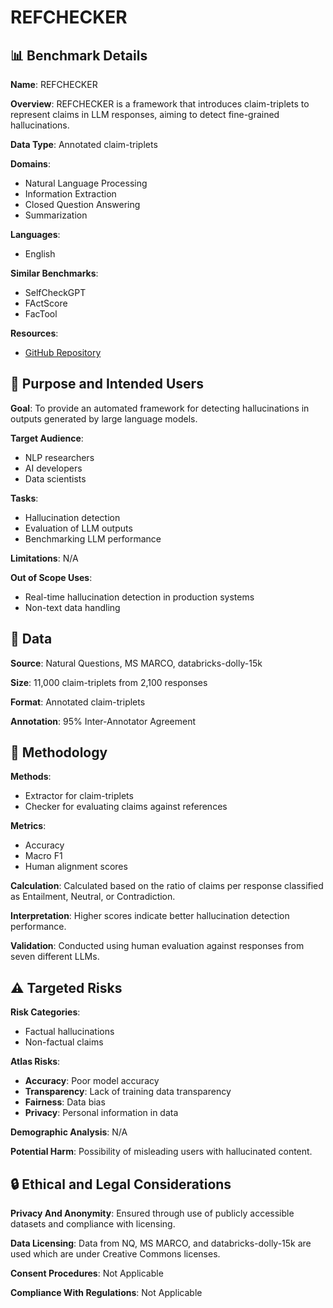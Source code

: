 # REFCHECKER

## 📊 Benchmark Details

**Name**: REFCHECKER

**Overview**: REFCHECKER is a framework that introduces claim-triplets to represent claims in LLM responses, aiming to detect fine-grained hallucinations.

**Data Type**: Annotated claim-triplets

**Domains**:
- Natural Language Processing
- Information Extraction
- Closed Question Answering
- Summarization

**Languages**:
- English

**Similar Benchmarks**:
- SelfCheckGPT
- FActScore
- FacTool

**Resources**:
- [GitHub Repository](https://github.com/amazon-science/RefChecker)

## 🎯 Purpose and Intended Users

**Goal**: To provide an automated framework for detecting hallucinations in outputs generated by large language models.

**Target Audience**:
- NLP researchers
- AI developers
- Data scientists

**Tasks**:
- Hallucination detection
- Evaluation of LLM outputs
- Benchmarking LLM performance

**Limitations**: N/A

**Out of Scope Uses**:
- Real-time hallucination detection in production systems
- Non-text data handling

## 💾 Data

**Source**: Natural Questions, MS MARCO, databricks-dolly-15k

**Size**: 11,000 claim-triplets from 2,100 responses

**Format**: Annotated claim-triplets

**Annotation**: 95% Inter-Annotator Agreement

## 🔬 Methodology

**Methods**:
- Extractor for claim-triplets
- Checker for evaluating claims against references

**Metrics**:
- Accuracy
- Macro F1
- Human alignment scores

**Calculation**: Calculated based on the ratio of claims per response classified as Entailment, Neutral, or Contradiction.

**Interpretation**: Higher scores indicate better hallucination detection performance.

**Validation**: Conducted using human evaluation against responses from seven different LLMs.

## ⚠️ Targeted Risks

**Risk Categories**:
- Factual hallucinations
- Non-factual claims

**Atlas Risks**:
- **Accuracy**: Poor model accuracy
- **Transparency**: Lack of training data transparency
- **Fairness**: Data bias
- **Privacy**: Personal information in data

**Demographic Analysis**: N/A

**Potential Harm**: Possibility of misleading users with hallucinated content.

## 🔒 Ethical and Legal Considerations

**Privacy And Anonymity**: Ensured through use of publicly accessible datasets and compliance with licensing.

**Data Licensing**: Data from NQ, MS MARCO, and databricks-dolly-15k are used which are under Creative Commons licenses.

**Consent Procedures**: Not Applicable

**Compliance With Regulations**: Not Applicable

